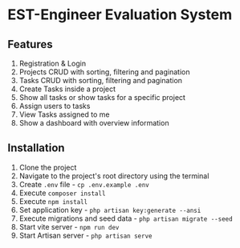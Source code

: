 # EST-Engineer Evaluation System

## Features

1. Registration & Login
2. Projects CRUD with sorting, filtering and pagination
3. Tasks CRUD with sorting, filtering and pagination
4. Create Tasks inside a project
5. Show all tasks or show tasks for a specific project
6. Assign users to tasks
7. View Tasks assigned to me
8. Show a dashboard with overview information

## Installation

1. Clone the project
2. Navigate to the project's root directory using the terminal
3. Create `.env` file - `cp .env.example .env`
4. Execute `composer install`
5. Execute `npm install`
6. Set application key - `php artisan key:generate --ansi`
7. Execute migrations and seed data - `php artisan migrate --seed`
8. Start vite server - `npm run dev`
9. Start Artisan server - `php artisan serve`
